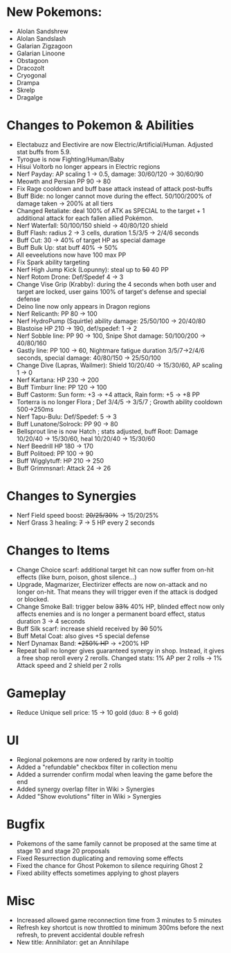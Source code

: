 # New Pokemons:

- Alolan Sandshrew
- Alolan Sandslash
- Galarian Zigzagoon
- Galarian Linoone
- Obstagoon
- Dracozolt
- Cryogonal
- Drampa
- Skrelp
- Dragalge

# Changes to Pokemon & Abilities

- Electabuzz and Electivire are now Electric/Artificial/Human. Adjusted stat buffs from 5.9.
- Tyrogue is now Fighting/Human/Baby
- Hisui Voltorb no longer appears in Electric regions
- Nerf Payday: AP scaling 1 -> 0.5, damage: 30/60/120 → 30/60/90
- Meowth and Persian PP 90 → 80
- Fix Rage cooldown and buff base attack instead of attack post-buffs
- Buff Bide: no longer cannot move during the effect. 50/100/200% of damage taken → 200% at all tiers
- Changed Retaliate: deal 100% of ATK as SPECIAL to the target + 1 additional attack for each fallen allied Pokémon.
- Nerf Waterfall: 50/100/150 shield → 40/80/120 shield
- Buff Flash: radius 2 → 3 cells, duration 1.5/3/5 → 2/4/6 seconds
- Buff Cut: 30 → 40% of target HP as special damage
- Buff Bulk Up: stat buff 40% → 50%
- All eeveelutions now have 100 max PP
- Fix Spark ability targeting
- Nerf High Jump Kick (Lopunny): steal up to ~~50~~ 40 PP
- Nerf Rotom Drone: Def/Spedef 4 → 3
- Change Vise Grip (Krabby): during the 4 seconds when both user and target are locked, user gains 100% of target's defense and special defense
- Deino line now only appears in Dragon regions
- Nerf Relicanth: PP 80 → 100
- Nerf HydroPump (Squirtle) ability damage: 25/50/100 → 20/40/80
- Blastoise HP 210 → 190, def/spedef: 1 → 2
- Nerf Sobble line: PP 90 → 100, Snipe Shot damage: 50/100/200 → 40/80/160
- Gastly line: PP 100 → 60, Nightmare fatigue duration 3/5/7→2/4/6 seconds, special damage: 40/80/150 → 25/50/100
- Change Dive (Lapras, Wailmer): Shield 10/20/40 → 15/30/60, AP scaling 1 → 0
- Nerf Kartana: HP 230 → 200
- Buff Timburr line: PP 120 → 100
- Buff Castorm: Sun form: +3 → +4 attack, Rain form: +5 → +8 PP
- Torterra is no longer Flora ; Def 3/4/5 → 3/5/7 ; Growth ability cooldown 500→250ms
- Nerf Tapu-Bulu: Def/Spedef: 5 → 3
- Buff Lunatone/Solrock: PP 90 → 80
- Bellsprout line is now Hatch ; stats adjusted, buff Root: Damage 10/20/40 → 15/30/60, heal 10/20/40 → 15/30/60
- Nerf Beedrill HP 180 → 170
- Buff Politoed: PP 100 → 90
- Buff Wigglytuff: HP 210 → 250
- Buff Grimmsnarl: Attack 24 → 26

# Changes to Synergies

- Nerf Field speed boost: ~~20/25/30%~~ → 15/20/25%
- Nerf Grass 3 healing: ~~7~~ → 5 HP every 2 seconds

# Changes to Items

- Change Choice scarf: additional target hit can now suffer from on-hit effects (like burn, poison, ghost silence...)
- Upgrade, Magmarizer, Electirizer effects are now on-attack and no longer on-hit. That means they will trigger even if the attack is dodged or blocked.
- Change Smoke Ball: trigger below ~~33%~~ 40% HP, blinded effect now only affects enemies and is no longer a permanent board effect, status duration 3 → 4 seconds
- Buff Silk scarf: increase shield received by ~~30~~ 50%
- Buff Metal Coat: also gives +5 special defense
- Nerf Dynamax Band: ~~+250% HP~~ → +200% HP
- Repeat ball no longer gives guaranteed synergy in shop. Instead, it gives a free shop reroll every 2 rerolls. Changed stats: 1% AP per 2 rolls → 1% Attack speed and 2 shield per 2 rolls


# Gameplay

- Reduce Unique sell price: 15 → 10 gold (duo: 8 → 6 gold)

# UI

- Regional pokemons are now ordered by rarity in tooltip
- Added a "refundable" checkbox filter in collection menu
- Added a surrender confirm modal when leaving the game before the end
- Added synergy overlap filter in Wiki > Synergies
- Added "Show evolutions" filter in Wiki > Synergies

# Bugfix

- Pokemons of the same family cannot be proposed at the same time at stage 10 and stage 20 proposals
- Fixed Resurrection duplicating and removing some effects
- Fixed the chance for Ghost Pokemon to silence requiring Ghost 2
- Fixed ability effects sometimes applying to ghost players

# Misc

- Increased allowed game reconnection time from 3 minutes to 5 minutes
- Refresh key shortcut is now throttled to minimum 300ms before the next refresh, to prevent accidental double refresh
- New title: Annihilator: get an Annihilape
